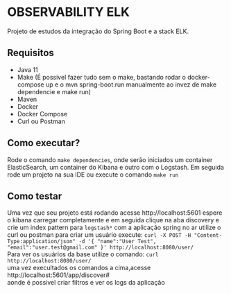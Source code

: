 # OBSERVABILITY ELK
Projeto de estudos da integração do Spring Boot e a stack ELK.

## Requisitos

* Java 11
* Make (É possivel fazer tudo sem o make, bastando rodar o docker-compose up e o mvn spring-boot:run manualmente ao invez de make dependencie e make run)
* Maven
* Docker
* Docker Compose
* Curl ou Postman


## Como executar?

Rode o comando `make dependencies`, onde serão iniciados um container ElasticSearch, um container do Kibana e outro com o Logstash.
Em seguida rode um projeto na sua IDE ou execute o comando `make run`

## Como testar
Uma vez que seu projeto está rodando acesse http://localhost:5601 espere o kibana carregar completamente e em seguida 
clique na aba discovery e crie um index pattern para `logstash*`
com a aplicação spring no ar utilize o curl ou postman para criar um usuário execute: 
`curl -X POST -H "Content-Type:application/json" -d '{
"name":"User Test",
"email":"user.test@gmail.com"
}' http://localhost:8080/user/`  
Para ver os usuários da base utilize o comando: `curl http://localhost:8080/user/`  
uma vez execultados os comandos a cima,acesse http://localhost:5601/app/discover#  
aonde é possivel criar filtros e ver os logs da aplicação

